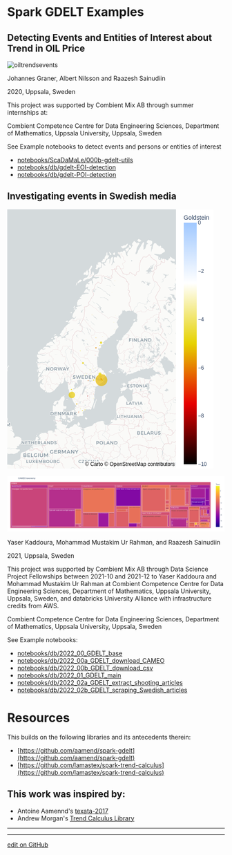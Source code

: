 # Spark GDELT Examples
## Detecting Events and Entities of Interest about Trend in OIL Price


![oiltrendsevents](notebooks/db/images/oiltrendsevents.png)

Johannes Graner, Albert Nilsson and Raazesh Sainudiin

2020, Uppsala, Sweden


This project was supported by Combient Mix AB through summer internships at:

Combient Competence Centre for Data Engineering Sciences, 
Department of Mathematics, 
Uppsala University, Uppsala, Sweden

See Example notebooks to detect events and persons or entities of interest

- [notebooks/ScaDaMaLe/000b-gdelt-utils](notebooks/ScaDaMaLe/000b_gdelt_utils.md)
- [notebooks/db/gdelt-EOI-detection](notebooks/ScaDaMaLe/030a_gdelt_EOI_detection.md)
- [notebooks/db/gdelt-POI-detection](notebooks/ScaDaMaLe/030b_gdelt_POI_detection.md)

## Investigating events in Swedish media

![sweden_goldstein](notebooks/db/images/sweden_goldstein.png)

![cameo_sweden](notebooks/db/images/cameo_sweden.png)

Yaser Kaddoura, Mohammad Mustakim Ur Rahman, and Raazesh Sainudiin

2021, Uppsala, Sweden

This project was supported by Combient Mix AB through Data Science Project Fellowships between 2021-10 and 2021-12 to Yaser Kaddoura and Mohammad Mustakim Ur Rahman at Combient Competence Centre for Data Engineering Sciences, Department of Mathematics, Uppsala University, Uppsala, Sweden, and databricks University Alliance with infrastructure credits from AWS.

Combient Competence Centre for Data Engineering Sciences, Department of Mathematics, Uppsala University, Uppsala, Sweden

See Example notebooks:

- [notebooks/db/2022_00_GDELT_base](notebooks/db/2022_00_GDELT_base.md)
- [notebooks/db/2022_00a_GDELT_download_CAMEO](notebooks/db/2022_00a_GDELT_download_CAMEO.md) 
- [notebooks/db/2022_00b_GDELT_download_csv](notebooks/db/2022_00b_GDELT_download_csv.md) 
- [notebooks/db/2022_01_GDELT_main](notebooks/db/2022_01_GDELT_main.md)
- [notebooks/db/2022_02a_GDELT_extract_shooting_articles](notebooks/db/2022_02a_GDELT_extract_shooting_articles.md)
- [notebooks/db/2022_02b_GDELT_scraping_Swedish_articles](notebooks/db/2022_02b_GDELT_scraping_Swedish_articles.md)

# Resources

This builds on the following libraries and its antecedents therein:

- [https://github.com/aamend/spark-gdelt](https://github.com/aamend/spark-gdelt)
- [https://github.com/lamastex/spark-trend-calculus](https://github.com/lamastex/spark-trend-calculus)


## This work was inspired by:

- Antoine Aamennd's [texata-2017](https://github.com/aamend/texata-r2-2017)
- Andrew Morgan's [Trend Calculus Library](https://github.com/ByteSumoLtd/TrendCalculus-lua)

---
---


[edit on GitHub](https://github.com/lamastex/spark-gdelt-examples/edit/master/README.md)
